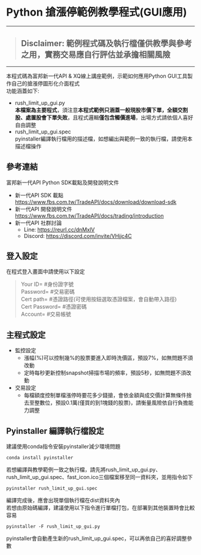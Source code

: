 # Python 搶漲停範例教學程式(GUI應用)

---
> ## **Disclaimer: 範例程式碼及執行檔僅供教學與參考之用，實務交易應自行評估並承擔相關風險**
> 
---

本程式碼為富邦新一代API & XQ線上講座範例，示範如何應用Python GUI工具製作自己的搶漲停圖形化介面程式<br> 
功能涵蓋如下:
* rush_limit_up_gui.py<br>
  **本檔案為主要程式**，須注意**本程式範例只涵蓋一般現股市價下單，全額交割股、處置股會下單失敗**，且程式邏輯**僅包含觸價進場**，出場方式請依個人喜好自由調整
* rush_limit_up_gui.spec<br>
  pyinstaller編譯執行檔用的描述檔，如想編出與範例一致的執行檔，請使用本描述檔操作
     
## 參考連結
富邦新一代API Python SDK載點及開發說明文件
* 新一代API SDK 載點<br>
https://www.fbs.com.tw/TradeAPI/docs/download/download-sdk
* 新一代API 開發說明文件<br>
https://www.fbs.com.tw/TradeAPI/docs/trading/introduction 
* 新一代API 社群討論<br>
  * Line: https://reurl.cc/dnMxlV
  * Discord: https://discord.com/invite/VHjjc4C

## 登入設定
在程式登入畫面中請使用以下設定
> Your ID= #身份證字號<br>
> Password= #交易密碼<br>
> Cert path= #憑證路徑(可使用按鈕選取憑證檔案，會自動帶入路徑)<br>
> Cert Password= #憑證密碼<br>
> Account= #交易帳號<br>

## 主程式設定
* 監控設定<br>
  * 漲幅(%)可以控制幾%的股票要進入即時洗價區，預設7%，如無問題不須改動<br>
  * 定時每秒更新控制snapshot掃描市場的頻率，預設5秒，如無問題不須改動<br>
* 交易設定<br>
  * 每檔額度控制單檔漲停時要花多少錢搶，會依金額與成交價計算無條件捨去至整數位，預設0.1萬(僅買的到1塊錢的股票)，請衡量風險依自行負擔能力調整<br>

## Pyinstaller 編譯執行檔設定
建議使用conda指令安裝pyinstaller減少環境問題<br>
```
conda install pyinstaller
```
若想編譯與教學範例一致之執行檔，請先將rush_limit_up_gui.py、rush_limit_up_gui.spec、fast_icon.ico三個檔案移至同一資料夾，並用指令如下<br>
```
pyinstaller rush_limit_up_gui.spec
```
編譯完成後，應會出現單個執行檔在dist資料夾內<br>
若想由原始碼編譯，建議使用以下指令進行單檔打包，在部署到其他裝置時會比較容易
```
pyinstaller -F rush_limit_up_gui.py
```
pyinstaller會自動產生新的rush_limit_up_gui.spec，可以再依自己的喜好調整參數
